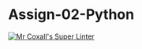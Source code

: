 # Assign-02-Python
[![Mr Coxall's Super Linter](https://github.com/ICS3U-C-Programming-ReidM/Assign-02-Python/workflows/Mr%20Coxall's%20Super%20Linter/badge.svg)](https://github.com/ICS3U-C-Programming-ReidM/Assign-02-Python/actions/)
